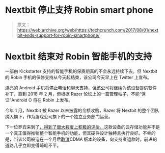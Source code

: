 # Nextbit 停止支持 Robin smart phone 

> 原文：<https://web.archive.org/web/https://techcrunch.com/2017/08/01/nextbit-ends-support-for-robin-smartphone/>

# Nextbit 结束对 Robin 智能手机的支持

一部由 Kickstarter 支持的智能手机的保质期真的不会永远持续下去，但 Nextbit 的 Robin 手机的保修支持从今天起结束，该公司今天早上在 Twitter 上宣布。

漂亮的 Android 手机将停止电话和聊天支持，但该公司将继续为该设备提供软件补丁，直到 2018 年 2 月，但根据 Razer 论坛上的一篇管理帖子，不能“保证”Android O 将在 Robin 上发布。

今年 1 月，Nextbit 被 Razer 以未披露的金额收购，Razer 将 Nextbit 的整个团队纳入旗下，作为游戏公司旗下的一个独立业务部门运营。

下一位罗宾来到了[，得到了很大程度上积极的评价。](https://web.archive.org/web/20230208032342/https://techcrunch.com/2016/02/18/nextbit-robin-review-an-aesthetic-escape/)这款设备的云存储功能并不是一个真正值得推销整个智能手机的功能，但其硬件设计独特且执行良好。不幸的是，当该公司被迫在一个月后[取消](https://web.archive.org/web/20230208032342/https://techcrunch.com/2016/02/18/nextbit-robin-review-an-aesthetic-escape/)CDMA 版本的设备，向支持者退款时，前进的道路几乎立即变得崎岖不平。
